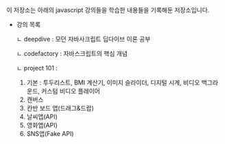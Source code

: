 이 저장소는 아래의 javascript 강의들을 학습한 내용들을 기록해둔 저장소입니다.

- 강의 목록
  
  ㄴ deepdive : 모던 자바사크립트 딥다이브 이론 공부
  
  ㄴ codefactory : 자바스크립트의 핵심 개념
  
  ㄴ project 101 :
    1) 기본 : 투두리스트, BMI 계산기, 이미지 슬라이더, 디지털 시계, 비디오 백그라운드, 커스텀 비디오 플레이어
    2) 캔버스
    3) 칸반 보드 앱(드래그&드랍)
    4) 날씨앱(API)
    5) 영화앱(API)
    6) SNS앱(Fake API)

